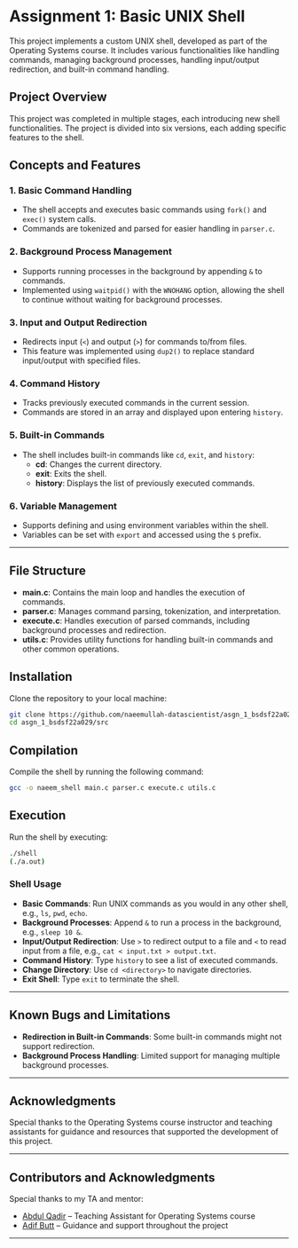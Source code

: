 # Assignment 1: Basic UNIX Shell

This project implements a custom UNIX shell, developed as part of the Operating Systems course. It includes various functionalities like handling commands, managing background processes, handling input/output redirection, and built-in command handling. 

## Project Overview

This project was completed in multiple stages, each introducing new shell functionalities. The project is divided into six versions, each adding specific features to the shell. 

## Concepts and Features

### 1. Basic Command Handling
   - The shell accepts and executes basic commands using `fork()` and `exec()` system calls.
   - Commands are tokenized and parsed for easier handling in `parser.c`.

### 2. Background Process Management
   - Supports running processes in the background by appending `&` to commands.
   - Implemented using `waitpid()` with the `WNOHANG` option, allowing the shell to continue without waiting for background processes.

### 3. Input and Output Redirection
   - Redirects input (`<`) and output (`>`) for commands to/from files.
   - This feature was implemented using `dup2()` to replace standard input/output with specified files.

### 4. Command History
   - Tracks previously executed commands in the current session.
   - Commands are stored in an array and displayed upon entering `history`.

### 5. Built-in Commands
   - The shell includes built-in commands like `cd`, `exit`, and `history`:
     - **cd**: Changes the current directory.
     - **exit**: Exits the shell.
     - **history**: Displays the list of previously executed commands.

### 6. Variable Management
   - Supports defining and using environment variables within the shell.
   - Variables can be set with `export` and accessed using the `$` prefix.

---

## File Structure

- **main.c**: Contains the main loop and handles the execution of commands.
- **parser.c**: Manages command parsing, tokenization, and interpretation.
- **execute.c**: Handles execution of parsed commands, including background processes and redirection.
- **utils.c**: Provides utility functions for handling built-in commands and other common operations.

## Installation

Clone the repository to your local machine:

```bash
git clone https://github.com/naeemullah-datascientist/asgn_1_bsdsf22a029.git
cd asgn_1_bsdsf22a029/src
```

## Compilation

Compile the shell by running the following command:

```bash
gcc -o naeem_shell main.c parser.c execute.c utils.c
```

## Execution

Run the shell by executing:

```bash
./shell
(./a.out)
```

### Shell Usage

- **Basic Commands**: Run UNIX commands as you would in any other shell, e.g., `ls`, `pwd`, `echo`.
- **Background Processes**: Append `&` to run a process in the background, e.g., `sleep 10 &`.
- **Input/Output Redirection**: Use `>` to redirect output to a file and `<` to read input from a file, e.g., `cat < input.txt > output.txt`.
- **Command History**: Type `history` to see a list of executed commands.
- **Change Directory**: Use `cd <directory>` to navigate directories.
- **Exit Shell**: Type `exit` to terminate the shell.

---

## Known Bugs and Limitations

- **Redirection in Built-in Commands**: Some built-in commands might not support redirection.
- **Background Process Handling**: Limited support for managing multiple background processes.

---

## Acknowledgments

Special thanks to the Operating Systems course instructor and teaching assistants for guidance and resources that supported the development of this project.

--- 
## Contributors and Acknowledgments

Special thanks to my TA and mentor:

- [Abdul Qadir](https://github.com/AbdulQadir4) – Teaching Assistant for Operating Systems course
- [Adif Butt](https://github.com/adifbutt) – Guidance and support throughout the project
---
